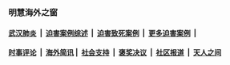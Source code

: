 
### 明慧海外之窗

####  [武汉肺炎](indexes/365.md?t=03040000) &nbsp;|&nbsp;  [迫害案例综述](indexes/328.md?t=03040000) &nbsp;|&nbsp; [迫害致死案例](indexes/277.md?t=03040000)  &nbsp;|&nbsp; [更多迫害案例](indexes/81.md?t=03040000)  &nbsp;|&nbsp; 
####  [时事评论](indexes/19.md?t=03040000) &nbsp;|&nbsp; [海外简讯](indexes/245.md?t=03040000)&nbsp;|&nbsp;  [社会支持](indexes/140.md?t=03040000) &nbsp;|&nbsp; [褒奖决议](indexes/282.md?t=03040000) &nbsp;|&nbsp; [社区报道](indexes/91.md?t=03040000)  &nbsp;|&nbsp; [天人之间](indexes/78.md?t=03040000) 

